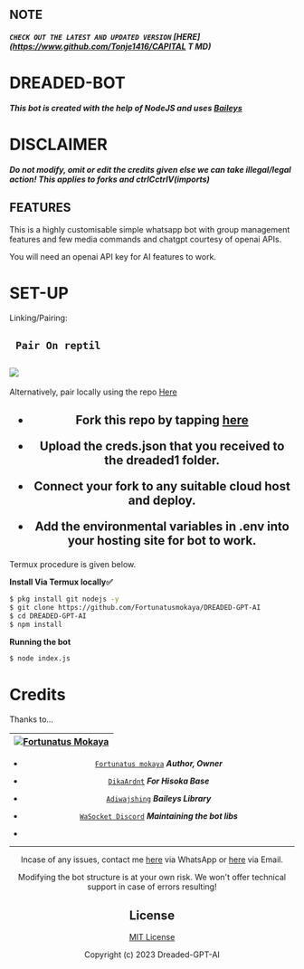 
## NOTE
***```CHECK OUT THE LATEST AND UPDATED VERSION```  [HERE](https://www.github.com/Tonje1416/CAPITAL T MD)***




# DREADED-BOT

***This bot is created with the help of NodeJS and uses [Baileys](https://github.com/adiwajshing/Baileys)***


# DISCLAIMER

***Do not modify, omit or edit the credits given else we can take illegal/legal action! 
This applies to forks and ctrlCctrlV(imports)***

## FEATURES
This is a highly customisable simple whatsapp bot with group management features and few media commands and chatgpt courtesy of openai APIs.

You will need an openai API key for AI features to work.

# SET-UP

Linking/Pairing:


## ` Pair On reptil`
<h2 align="left">  <a href="https://replit.com/@botdreaded/Pairing-Dreaded"><img src="https://repl.it/badge/github/quiec/whatsasena" />
</a>
</h2>

Alternatively, pair locally using the repo [Here](https://github.com/Fortunatusmokaya/DREADED-PAIRING)

    
<h2 align="center">   

- Fork this repo by tapping  [here](https://github.com/Fortunatusmokaya/DREADED-GPT-AI/fork)


- Upload the creds.json that you received to the dreaded1 folder.

- Connect your fork to any suitable cloud host and deploy.

- Add the environmental variables in .env into your hosting site for bot to work.
</h2>
 
     

     

 



Termux procedure is given below.
 

**Install Via Termux locally✅**


```bash
$ pkg install git nodejs -y
$ git clone https://github.com/Fortunatusmokaya/DREADED-GPT-AI
$ cd DREADED-GPT-AI
$ npm install
```


**Running the bot**
```bash
$ node index.js
```

# Credits

Thanks to...

<div align="center">
  
| [![Fortunatus Mokaya](https://github.com/Fortunatusmokaya.png?lenght=50width=50)](https://github.com/Fortunatusmokaya)|
|----|
* [`Fortunatus mokaya`](https://github.com/Fortunatusmokaya) ***Author, Owner***

* [`DikaArdnt`](https://github.com/DikaArdnt) ***For Hisoka Base***
* [`Adiwajshing`](https://github.com/WhiskeySockets/Baileys) ***Baileys Library***
* [`WaSocket Discord`](https://discord.gg/WeJM5FP9GG) ***Maintaining the bot libs***

* 

---

Incase of any issues, contact me  [here](https://wa.me/+254114018035) via WhatsApp or [here](mokayafortunatus@gmail.com) via Email.

Modifying the bot structure is at your own risk. We won't offer technical support in case of errors resulting!


## License

[MIT License](https://github.com/Fortunatusmokaya/DREADED-GPT-AI/blob/main/LICENSE)

Copyright (c) 2023 Dreaded-GPT-AI

